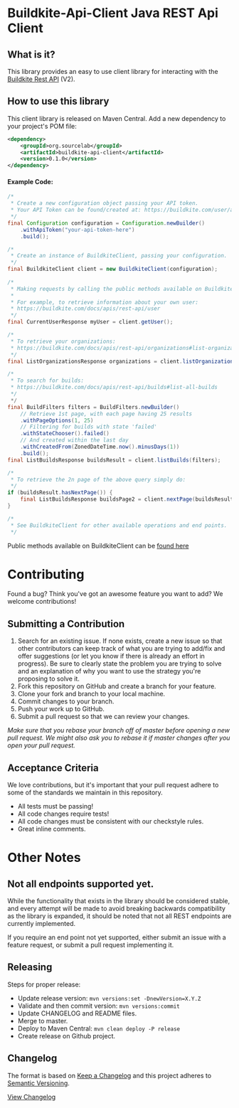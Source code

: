 # Buildkite-Api-Client Java REST Api Client

## What is it?

This library provides an easy to use client library for interacting with the [Buildkite Rest API](https://buildkite.com/docs/apis/rest-api) (V2).

## How to use this library

This client library is released on Maven Central.  Add a new dependency to your project's POM file:

```xml
<dependency>
    <groupId>org.sourcelab</groupId>
    <artifactId>buildkite-api-client</artifactId>
    <version>0.1.0</version>
</dependency>
```


#### Example Code:
```java
/*
 * Create a new configuration object passing your API token.
 * Your API Token can be found/created at: https://buildkite.com/user/api-access-tokens
 */
final Configuration configuration = Configuration.newBuilder()
    .withApiToken("your-api-token-here")
    .build();

/*
 * Create an instance of BuildkiteClient, passing your configuration.
 */
final BuildkiteClient client = new BuildkiteClient(configuration);
    
/*
 * Making requests by calling the public methods available on BuildkiteClient.
 * 
 * For example, to retrieve information about your own user:
 * https://buildkite.com/docs/apis/rest-api/user
 */
final CurrentUserResponse myUser = client.getUser();

/*
 * To retrieve your organizations:
 * https://buildkite.com/docs/apis/rest-api/organizations#list-organizations
 */
final ListOrganizationsResponse organizations = client.listOrganizations();

/*
 * To search for builds:  
 * https://buildkite.com/docs/apis/rest-api/builds#list-all-builds   
 */
 */
final BuildFilters filters = BuildFilters.newBuilder()
    // Retrieve 1st page, with each page having 25 results
    .withPageOptions(1, 25)
    // Filtering for builds with state 'failed'
    .withStateChooser().failed()
    // And created within the last day
    .withCreatedFrom(ZonedDateTime.now().minusDays(1))
    .build();
final ListBuildsResponse buildsResult = client.listBuilds(filters);

/*
 * To retrieve the 2n page of the above query simply do:   
 */
if (buildsResult.hasNextPage()) {
    final ListBuildsResponse buildsPage2 = client.nextPage(buildsResult);
}

/*
 * See BuildkiteClient for other available operations and end points.
 */
```

Public methods available on BuildkiteClient can be [found here](src/main/java/org/sourcelab/buildkite/api/client/BuildkiteClient.java#L111)

# Contributing

Found a bug? Think you've got an awesome feature you want to add? We welcome contributions!


## Submitting a Contribution

1. Search for an existing issue. If none exists, create a new issue so that other contributors can keep track of what you are trying to add/fix and offer suggestions (or let you know if there is already an effort in progress).  Be sure to clearly state the problem you are trying to solve and an explanation of why you want to use the strategy you're proposing to solve it.
1. Fork this repository on GitHub and create a branch for your feature.
1. Clone your fork and branch to your local machine.
1. Commit changes to your branch.
1. Push your work up to GitHub.
1. Submit a pull request so that we can review your changes.

*Make sure that you rebase your branch off of master before opening a new pull request. We might also ask you to rebase it if master changes after you open your pull request.*

## Acceptance Criteria

We love contributions, but it's important that your pull request adhere to some of the standards we maintain in this repository.

- All tests must be passing!
- All code changes require tests!
- All code changes must be consistent with our checkstyle rules.
- Great inline comments.

# Other Notes

## Not all endpoints supported yet.
While the functionality that exists in the library should be considered stable, and every attempt will be made to avoid breaking backwards
compatibility as the library is expanded, it should be noted that not all REST endpoints are currently implemented.

If you require an end point not yet supported, either submit an issue with a feature request, or submit a pull request implementing it.

## Releasing

Steps for proper release:
- Update release version: `mvn versions:set -DnewVersion=X.Y.Z`
- Validate and then commit version: `mvn versions:commit`
- Update CHANGELOG and README files.
- Merge to master.
- Deploy to Maven Central: `mvn clean deploy -P release`
- Create release on Github project.


## Changelog

The format is based on [Keep a Changelog](http://keepachangelog.com/)
and this project adheres to [Semantic Versioning](http://semver.org/).

[View Changelog](CHANGELOG.md)



